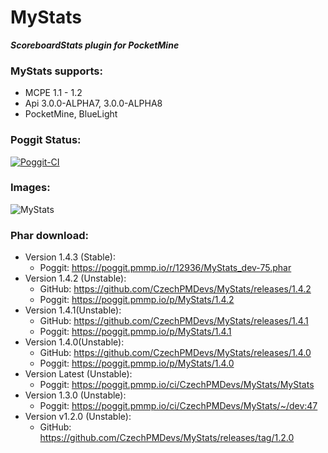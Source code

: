 # MyStats

**_ScoreboardStats plugin for PocketMine_**

### MyStats supports:
 - MCPE 1.1 - 1.2
 - Api 3.0.0-ALPHA7, 3.0.0-ALPHA8
 - PocketMine, BlueLight

### Poggit Status:

[![Poggit-CI](https://poggit.pmmp.io/ci.shield/CzechPMDevs/MyStats/MyStats)](https://poggit.pmmp.io/ci/CzechPMDevs/MyStats/MyStats)

### Images:
![MyStats](https://image.ibb.co/eZjUGk/MyStats.png)

### Phar download:
- Version 1.4.3 (Stable):
    - Poggit: https://poggit.pmmp.io/r/12936/MyStats_dev-75.phar
- Version 1.4.2 (Unstable):
    - GitHub: https://github.com/CzechPMDevs/MyStats/releases/1.4.2
    - Poggit: https://poggit.pmmp.io/p/MyStats/1.4.2
- Version 1.4.1(Unstable):
    - GitHub: https://github.com/CzechPMDevs/MyStats/releases/1.4.1
    - Poggit: https://poggit.pmmp.io/p/MyStats/1.4.1
- Version 1.4.0(Unstable):
    - GitHub: https://github.com/CzechPMDevs/MyStats/releases/1.4.0
    - Poggit: https://poggit.pmmp.io/p/MyStats/1.4.0
- Version Latest (Unstable):
    - Poggit: https://poggit.pmmp.io/ci/CzechPMDevs/MyStats/MyStats
- Version 1.3.0 (Unstable):
    - Poggit: https://poggit.pmmp.io/ci/CzechPMDevs/MyStats/~/dev:47
- Version v1.2.0 (Unstable):
    - GitHub: https://github.com/CzechPMDevs/MyStats/releases/tag/1.2.0


